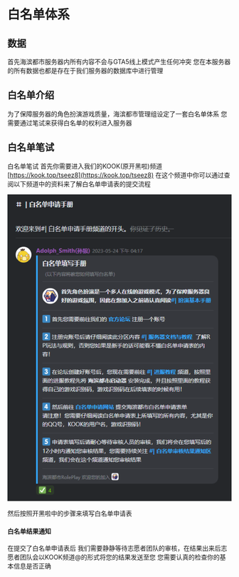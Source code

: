 # 白名单体系

## 数据

首先海滨都市服务器内所有内容不会与GTA5线上模式产生任何冲突 您在本服务器的所有数据也都是存在于我们服务器的数据库中进行管理

## 白名单介绍

为了保障服务器的角色扮演游戏质量，海滨都市管理组设定了一套白名单体系 您需要通过笔试来获得白名单的权利进入服务器

## 白名单笔试

白名单笔试 首先你需要进入我们的KOOK(原开黑啦)频道 [https://kook.top/tseez8](https://kook.top/tseez8) 在这个频道中你可以通过查阅以下频道中的资料来了解白名单申请表的提交流程

![](<../.gitbook/assets/image (22).png>)

然后按照开黑啦中的步骤来填写白名单申请表

#### 白名单结果通知

在提交了白名单申请表后 我们需要静静等待志愿者团队的审核，在结果出来后志愿者团队会以KOOK频道@的形式将您的结果发送至您 您需要认真的检查你的基本信息是否正确
